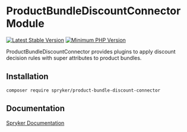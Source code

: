# ProductBundleDiscountConnector Module
[![Latest Stable Version](https://poser.pugx.org/spryker/product-bundle-discount-connector/v/stable.svg)](https://packagist.org/packages/spryker/product-bundle-discount-connector)
[![Minimum PHP Version](https://img.shields.io/badge/php-%3E%3D%208.2-8892BF.svg)](https://php.net/)

ProductBundleDiscountConnector provides plugins to apply discount decision rules with super attributes to product bundles.

## Installation

```
composer require spryker/product-bundle-discount-connector
```

## Documentation

[Spryker Documentation](https://docs.spryker.com)
